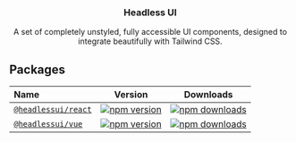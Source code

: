 <h3 align="center">
  Headless UI
</h3>

<p align="center">
  A set of completely unstyled, fully accessible UI components, designed to integrate
  beautifully with Tailwind CSS.
</p>

## Packages

| Name                                                                                                     |                                                        Version                                                        |                                                        Downloads                                                         |
| :------------------------------------------------------------------------------------------------------- | :-------------------------------------------------------------------------------------------------------------------: | :----------------------------------------------------------------------------------------------------------------------: |
| [`@headlessui/react`](https://github.com/tailwindlabs/headlessui/tree/main/packages/%40headlessui-react) | [![npm version](https://img.shields.io/npm/v/@headlessui/react.svg)](https://www.npmjs.com/package/@headlessui/react) | [![npm downloads](https://img.shields.io/npm/dt/@headlessui/react.svg)](https://www.npmjs.com/package/@headlessui/react) |
| [`@headlessui/vue`](https://github.com/tailwindlabs/headlessui/tree/main/packages/%40headlessui-vue)     |   [![npm version](https://img.shields.io/npm/v/@headlessui/vue.svg)](https://www.npmjs.com/package/@headlessui/vue)   |   [![npm downloads](https://img.shields.io/npm/dt/@headlessui/vue.svg)](https://www.npmjs.com/package/@headlessui/vue)   |
